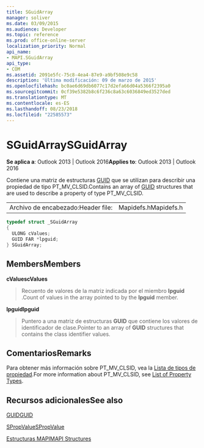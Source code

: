 ```yaml
---
title: SGuidArray
manager: soliver
ms.date: 03/09/2015
ms.audience: Developer
ms.topic: reference
ms.prod: office-online-server
localization_priority: Normal
api_name:
- MAPI.SGuidArray
api_type:
- COM
ms.assetid: 2091e5fc-75c8-4ea4-87e9-a9bf508e9c58
description: 'Última modificación: 09 de marzo de 2015'
ms.openlocfilehash: bc0ae6d69db6077c17d2efa66d04a5366f2395a0
ms.sourcegitcommit: 0cf39e5382b8c6f236c8a63c6036849ed3527ded
ms.translationtype: MT
ms.contentlocale: es-ES
ms.lasthandoff: 08/23/2018
ms.locfileid: "22585573"
---
```

# <a name="sguidarray"></a><span data-ttu-id="71ecb-103">SGuidArray</span><span class="sxs-lookup"><span data-stu-id="71ecb-103">SGuidArray</span></span>

  
  
<span data-ttu-id="71ecb-104">**Se aplica a**: Outlook 2013 | Outlook 2016</span><span class="sxs-lookup"><span data-stu-id="71ecb-104">**Applies to**: Outlook 2013 | Outlook 2016</span></span> 
  
<span data-ttu-id="71ecb-105">Contiene una matriz de estructuras [GUID](guid.md) que se utilizan para describir una propiedad de tipo PT_MV_CLSID.</span><span class="sxs-lookup"><span data-stu-id="71ecb-105">Contains an array of [GUID](guid.md) structures that are used to describe a property of type PT_MV_CLSID.</span></span> 
  
|||
|:-----|:-----|
|<span data-ttu-id="71ecb-106">Archivo de encabezado:</span><span class="sxs-lookup"><span data-stu-id="71ecb-106">Header file:</span></span>  <br/> |<span data-ttu-id="71ecb-107">Mapidefs.h</span><span class="sxs-lookup"><span data-stu-id="71ecb-107">Mapidefs.h</span></span>  <br/> |
   
```cpp
typedef struct _SGuidArray
{
  ULONG cValues;
  GUID FAR *lpguid;
} SGuidArray;

```

## <a name="members"></a><span data-ttu-id="71ecb-108">Members</span><span class="sxs-lookup"><span data-stu-id="71ecb-108">Members</span></span>

 <span data-ttu-id="71ecb-109">**cValues**</span><span class="sxs-lookup"><span data-stu-id="71ecb-109">**cValues**</span></span>
  
> <span data-ttu-id="71ecb-110">Recuento de valores de la matriz indicada por el miembro **lpguid** .</span><span class="sxs-lookup"><span data-stu-id="71ecb-110">Count of values in the array pointed to by the **lpguid** member.</span></span> 
    
 <span data-ttu-id="71ecb-111">**lpguid**</span><span class="sxs-lookup"><span data-stu-id="71ecb-111">**lpguid**</span></span>
  
> <span data-ttu-id="71ecb-112">Puntero a una matriz de estructuras **GUID** que contiene los valores de identificador de clase.</span><span class="sxs-lookup"><span data-stu-id="71ecb-112">Pointer to an array of **GUID** structures that contains the class identifier values.</span></span> 
    
## <a name="remarks"></a><span data-ttu-id="71ecb-113">Comentarios</span><span class="sxs-lookup"><span data-stu-id="71ecb-113">Remarks</span></span>

<span data-ttu-id="71ecb-114">Para obtener más información sobre PT_MV_CLSID, vea la [Lista de tipos de propiedad](property-types.md).</span><span class="sxs-lookup"><span data-stu-id="71ecb-114">For more information about PT_MV_CLSID, see [List of Property Types](property-types.md).</span></span>
  
## <a name="see-also"></a><span data-ttu-id="71ecb-115">Recursos adicionales</span><span class="sxs-lookup"><span data-stu-id="71ecb-115">See also</span></span>



[<span data-ttu-id="71ecb-116">GUID</span><span class="sxs-lookup"><span data-stu-id="71ecb-116">GUID</span></span>](guid.md)
  
[<span data-ttu-id="71ecb-117">SPropValue</span><span class="sxs-lookup"><span data-stu-id="71ecb-117">SPropValue</span></span>](spropvalue.md)


[<span data-ttu-id="71ecb-118">Estructuras MAPI</span><span class="sxs-lookup"><span data-stu-id="71ecb-118">MAPI Structures</span></span>](mapi-structures.md)

